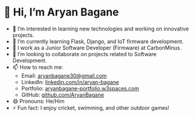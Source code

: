 # 👋 Hi, I’m Aryan Bagane  

- 👀 I’m interested in learning new technologies and working on innovative projects.  
- 🌱 I’m currently learning Flask, Django, and IoT firmware development.  
- 💼 I work as a Junior Software Developer (Firmware) at CarbonMinus.  
- 💞️ I’m looking to collaborate on projects related to Software Development.  
- 📫 How to reach me:  
  - Email: [aryanbagane30@gmail.com](mailto:aryanbagane30@gmail.com)  
  - LinkedIn: [linkedin.com/in/aryan-bagane](https://www.linkedin.com/in/aryan-bagane)
  - Portfolio: [aryanbagane-portfolio.w3spaces.com](https://aryanbagane-portfolio.w3spaces.com)  
  - GitHub: [github.com/AryanBagane](https://github.com/AryanBagane)  
- 😄 Pronouns: He/Him  
- ⚡ Fun fact: I enjoy cricket, swimming, and other outdoor games!  

<!---
AryanBagane-dev/AryanBagane-dev is a ✨ special ✨ repository because its `README.md` (this file) appears on your GitHub profile.
You can click the Preview link to take a look at your changes.
--->
